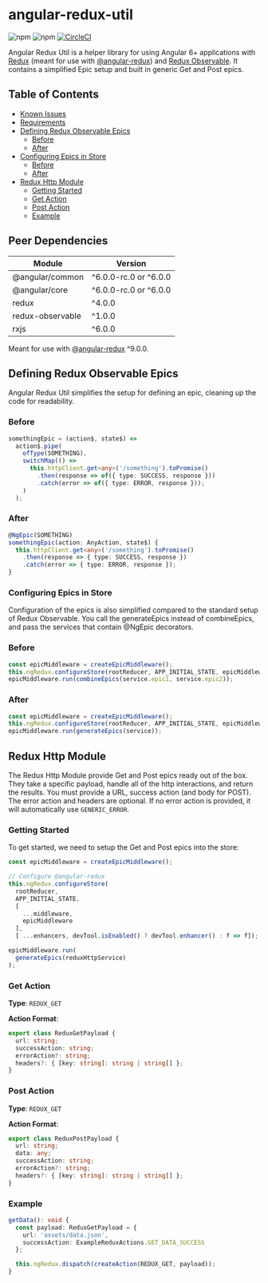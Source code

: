 # angular-redux-util
![npm](https://img.shields.io/npm/v/angular-redux-util.svg) ![npm](https://img.shields.io/npm/v/angular-redux-util/next.svg) [![CircleCI](https://circleci.com/gh/KaneFreeman/angular-redux-util.svg?style=shield)](https://circleci.com/gh/KaneFreeman/angular-redux-util)

Angular Redux Util is a helper library for using Angular 6+ applications with [Redux](https://redux.js.org/) (meant for use with [@angular-redux](https://angular-redux.github.io/store/index.html)) and [Redux Observable](https://redux-observable.js.org/). It contains a simplified Epic setup and built in generic Get and Post epics.

## Table of Contents

  * [Known Issues](#known-issues)
  * [Requirements](#requirements)
  * [Defining Redux Observable Epics](#defining-redux-observable-epics)
    * [Before](#before)
    * [After](#after)
  * [Configuring Epics in Store](#configuring-epics-in-store)
    * [Before](#before-1)
    * [After](#after-1)
  * [Redux Http Module](#redux-http-module)
    * [Getting Started](#getting-started)
    * [Get Action](#get-action)
    * [Post Action](#post-action)
    * [Example](#example)

## Peer Dependencies

|Module|Version|
|---|---|
|@angular/common|^6.0.0-rc.0 or ^6.0.0|
|@angular/core|^6.0.0-rc.0 or ^6.0.0|
|redux|^4.0.0|
|redux-observable|^1.0.0|
|rxjs|^6.0.0|

Meant for use with [@angular-redux](https://angular-redux.github.io/store/index.html) ^9.0.0.

## Defining Redux Observable Epics

Angular Redux Util simplifies the setup for defining an epic, cleaning up the code for readability.

### Before
```typescript
somethingEpic = (action$, state$) =>
  action$.pipe(
    ofType(SOMETHING),
    switchMap(() =>
      this.httpClient.get<any>('/something').toPromise()
        .then(response => of({ type: SUCCESS, response }))
        .catch(error => of({ type: ERROR, response }));
    )
  );
```

### After

```typescript
@NgEpic(SOMETHING)
somethingEpic(action: AnyAction, state$) {
  this.httpClient.get<any>('/something').toPromise()
    .then(response => { type: SUCCESS, response })
    .catch(error => { type: ERROR, response });
}
```

### Configuring Epics in Store

Configuration of the epics is also simplified compared to the standard setup of Redux Observable. You call the generateEpics instead of combineEpics, and pass the services that contain @NgEpic decorators.

### Before

```typescript
const epicMiddleware = createEpicMiddleware();
this.ngRedux.configureStore(rootReducer, APP_INITIAL_STATE, epicMiddleware);
epicMiddleware.run(combineEpics(service.epic1, service.epic2));
```

### After

```typescript
const epicMiddleware = createEpicMiddleware();
this.ngRedux.configureStore(rootReducer, APP_INITIAL_STATE, epicMiddleware);
epicMiddleware.run(generateEpics(service));
```

## Redux Http Module

The Redux Http Module provide Get and Post epics ready out of the box. They take a specific payload, handle all of the http interactions, and return the results. You must provide a URL, success action (and body for POST). The error action and headers are optional. If no error action is provided, it will automatically use `GENERIC_ERROR`.

### Getting Started

To get started, we need to setup the Get and Post epics into the store:

```typescript
const epicMiddleware = createEpicMiddleware();

// Configure @angular-redux
this.ngRedux.configureStore(
  rootReducer,
  APP_INITIAL_STATE,
  [
    ...middleware,
    epicMiddleware
  ],
  [ ...enhancers, devTool.isEnabled() ? devTool.enhancer() : f => f]);

epicMiddleware.run(
  generateEpics(reduxHttpService)
);
```

### Get Action

**Type**: `REDUX_GET`

**Action Format**:

```typescript
export class ReduxGetPayload {
  url: string;
  successAction: string;
  errorAction?: string;
  headers?: { [key: string]: string | string[] };
}
```

### Post Action

**Type**: `REDUX_GET`

**Action Format**:

```typescript
export class ReduxPostPayload {
  url: string;
  data: any;
  successAction: string;
  errorAction?: string;
  headers?: { [key: string]: string | string[] };
}
```

### Example

```typescript
getData(): void {
  const payload: ReduxGetPayload = {
    url: 'assets/data.json',
    successAction: ExampleReduxActions.GET_DATA_SUCCESS
  };

  this.ngRedux.dispatch(createAction(REDUX_GET, payload));
}
```
